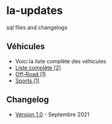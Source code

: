 # la-updates
 sql files and changelogs

## Véhicules

- Voici la liste complète des véhicules
- [Liste complète (2)](https://github.com/qb-scripts/la-updates/blob/main/VEHICLES.md)
- [Off-Road (1)](https://github.com/qb-scripts/la-updates/blob/main/VEHICLES.md#off-road)
- [Sports (1)](https://github.com/qb-scripts/la-updates/blob/main/VEHICLES.md#sports)
## Changelog

- [Version 1.0] - Septembre 2021

[Version 1.0]: https://github.com/qb-scripts/la-updates/blob/main/CHANGELOG.md